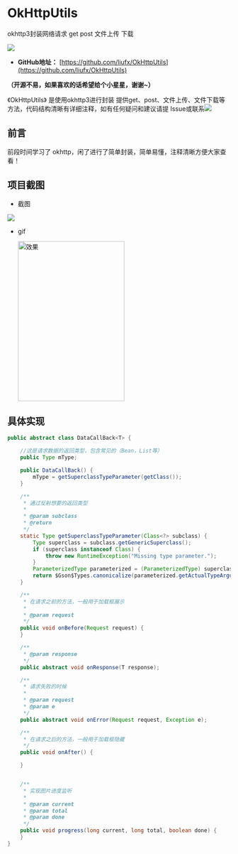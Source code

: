 # OkHttpUtils
okhttp3封装网络请求 get post 文件上传 下载


[![](https://img.shields.io/badge/QQ-547166147-orange.svg)](https://github.com/liufx/OkHttpUtils)


- **GitHub地址：** [https://github.com/liufx/OkHttpUtils](https://github.com/liufx/OkHttpUtils)

**（开源不易，如果喜欢的话希望给个小星星，谢谢~）**

《OkHttpUtils》 是使用okhttp3进行封装 提供get、post、文件上传、文件下载等方法，代码结构清晰有详细注释，如有任何疑问和建议请提 Issue或联系[![](https://img.shields.io/badge/QQ:-547166147@qq.com-blue.svg)]()



## 前言

前段时间学习了 okhttp，闲了进行了简单封装，简单易懂，注释清晰方便大家查看！

## 项目截图

- 截图

![](https://github.com/liufx/OkHttpUtils/screenshot/code.jpg)

- gif

   <img src="/screenshot/radio.gif" width = "240" height = "360" alt="效果">

## 具体实现
```Java
public abstract class DataCallBack<T> {

    //这是请求数据的返回类型，包含常见的（Bean，List等）
    public Type mType;

    public DataCallBack() {
        mType = getSuperclassTypeParameter(getClass());
    }

    /**
     * 通过反射想要的返回类型
     *
     * @param subclass
     * @return
     */
    static Type getSuperclassTypeParameter(Class<?> subclass) {
        Type superclass = subclass.getGenericSuperclass();
        if (superclass instanceof Class) {
            throw new RuntimeException("Missing type parameter.");
        }
        ParameterizedType parameterized = (ParameterizedType) superclass;
        return $Gson$Types.canonicalize(parameterized.getActualTypeArguments()[0]);
    }

    /**
     * 在请求之前的方法，一般用于加载框展示
     *
     * @param request
     */
    public void onBefore(Request request) {
    }

    /**
     * @param response
     */
    public abstract void onResponse(T response);

    /**
     * 请求失败的时候
     *
     * @param request
     * @param e
     */
    public abstract void onError(Request request, Exception e);

    /**
     * 在请求之后的方法，一般用于加载框隐藏
     */
    public void onAfter() {

    }


    /**
     * 实现图片进度监听
     *
     * @param current
     * @param total
     * @param done
     */
    public void progress(long current, long total, boolean done) {
    }
}

```
